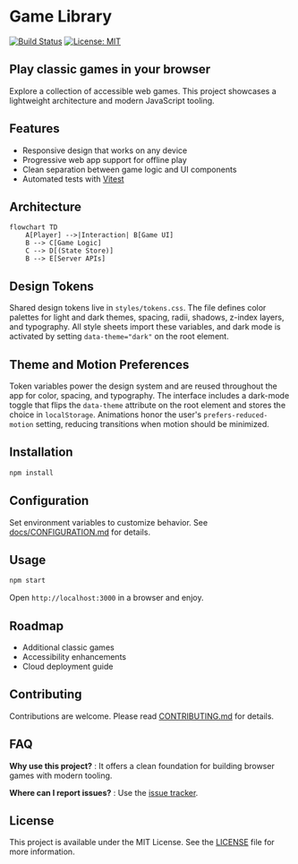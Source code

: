 # Game Library

[![Build Status](https://github.com/<org>/<repo>/actions/workflows/badges.yml/badge.svg)](https://github.com/<org>/<repo>/actions)
[![License: MIT](https://img.shields.io/badge/License-MIT-green.svg)](LICENSE)

## Play classic games in your browser

Explore a collection of accessible web games. This project showcases a lightweight architecture and modern JavaScript tooling.

## Features

- Responsive design that works on any device
- Progressive web app support for offline play
- Clean separation between game logic and UI components
- Automated tests with [Vitest](https://vitest.dev)

## Architecture

```mermaid
flowchart TD
    A[Player] -->|Interaction| B[Game UI]
    B --> C[Game Logic]
    C --> D[(State Store)]
    B --> E[Server APIs]
```

## Design Tokens

Shared design tokens live in `styles/tokens.css`. The file defines color palettes for light and dark themes, spacing, radii, shadows, z-index layers, and typography. All style sheets import these variables, and dark mode is activated by setting `data-theme="dark"` on the root element.

## Theme and Motion Preferences

Token variables power the design system and are reused throughout the app for color, spacing, and typography.
The interface includes a dark-mode toggle that flips the `data-theme` attribute on the root element and stores the choice in `localStorage`.
Animations honor the user's `prefers-reduced-motion` setting, reducing transitions when motion should be minimized.

## Installation

```bash
npm install
```

## Configuration

Set environment variables to customize behavior. See [docs/CONFIGURATION.md](docs/CONFIGURATION.md) for details.

## Usage

```bash
npm start
```

Open `http://localhost:3000` in a browser and enjoy.

## Roadmap

- Additional classic games
- Accessibility enhancements
- Cloud deployment guide

## Contributing

Contributions are welcome. Please read [CONTRIBUTING.md](CONTRIBUTING.md) for details.

## FAQ

**Why use this project?**
: It offers a clean foundation for building browser games with modern tooling.

**Where can I report issues?**
: Use the [issue tracker](https://github.com/<org>/<repo>/issues).

## License

This project is available under the MIT License. See the [LICENSE](LICENSE) file for more information.

